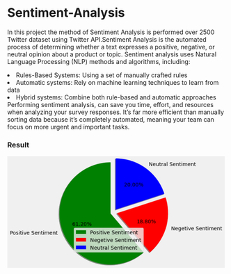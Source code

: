 # Sentiment-Analysis
In this project the method of Sentiment Analysis is performed over 2500 Twitter dataset using Twitter API.Sentiment Analysis is the automated process of determining whether a text expresses a positive, negative, or neutral opinion about a product or topic. Sentiment analysis uses Natural Language Processing (NLP) methods and algorithms, including:
<li> Rules-Based Systems: Using a set of manually crafted rules
<li> Automatic systems: Rely on machine learning techniques to learn from data
<li> Hybrid systems: Combine both rule-based and automatic approaches
Performing sentiment analysis, can save you time, effort, and resources when analyzing your survey responses. It’s far more efficient than manually sorting data because it’s completely automated, meaning your team can focus on more urgent and important tasks.

### Result
 
<img src="Result/output.png" width="500">    
